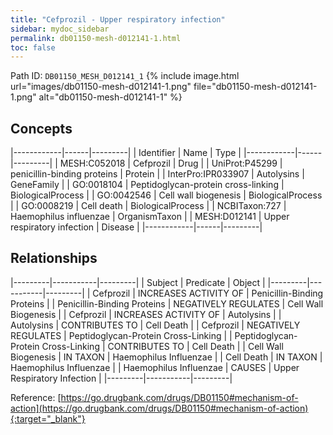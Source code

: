 ```yaml
---
title: "Cefprozil - Upper respiratory infection"
sidebar: mydoc_sidebar
permalink: db01150-mesh-d012141-1.html
toc: false 
---
```



Path ID: `DB01150_MESH_D012141_1`
{% include image.html url="images/db01150-mesh-d012141-1.png" file="db01150-mesh-d012141-1.png" alt="db01150-mesh-d012141-1" %}

## Concepts

|------------|------|---------|
| Identifier | Name | Type    |
|------------|------|---------|
| MESH:C052018 | Cefprozil | Drug |
| UniProt:P45299 | penicillin-binding proteins | Protein |
| InterPro:IPR033907 | Autolysins | GeneFamily |
| GO:0018104 | Peptidoglycan-protein cross-linking | BiologicalProcess |
| GO:0042546 | Cell wall biogenesis | BiologicalProcess |
| GO:0008219 | Cell death | BiologicalProcess |
| NCBITaxon:727 | Haemophilus influenzae | OrganismTaxon |
| MESH:D012141 | Upper respiratory infection | Disease |
|------------|------|---------|

## Relationships

|---------|-----------|---------|
| Subject | Predicate | Object  |
|---------|-----------|---------|
| Cefprozil | INCREASES ACTIVITY OF | Penicillin-Binding Proteins |
| Penicillin-Binding Proteins | NEGATIVELY REGULATES | Cell Wall Biogenesis |
| Cefprozil | INCREASES ACTIVITY OF | Autolysins |
| Autolysins | CONTRIBUTES TO | Cell Death |
| Cefprozil | NEGATIVELY REGULATES | Peptidoglycan-Protein Cross-Linking |
| Peptidoglycan-Protein Cross-Linking | CONTRIBUTES TO | Cell Death |
| Cell Wall Biogenesis | IN TAXON | Haemophilus Influenzae |
| Cell Death | IN TAXON | Haemophilus Influenzae |
| Haemophilus Influenzae | CAUSES | Upper Respiratory Infection |
|---------|-----------|---------|

Reference: [https://go.drugbank.com/drugs/DB01150#mechanism-of-action](https://go.drugbank.com/drugs/DB01150#mechanism-of-action){:target="_blank"}